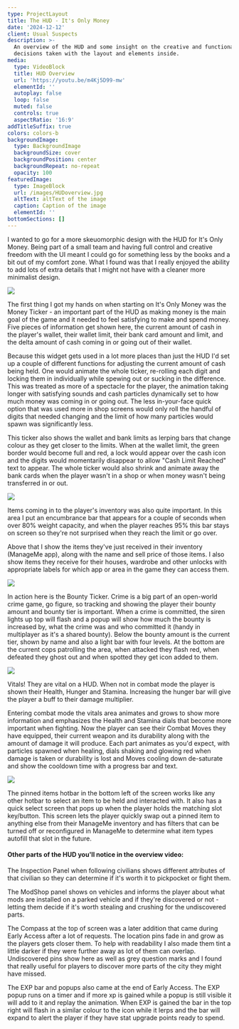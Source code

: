 ```yaml
---
type: ProjectLayout
title: The HUD - It's Only Money
date: '2024-12-12'
client: Usual Suspects
description: >-
  An overview of the HUD and some insight on the creative and functional
  decisions taken with the layout and elements inside.
media:
  type: VideoBlock
  title: HUD Overview
  url: 'https://youtu.be/m4Kj5D99-mw'
  elementId: ''
  autoplay: false
  loop: false
  muted: false
  controls: true
  aspectRatio: '16:9'
addTitleSuffix: true
colors: colors-b
backgroundImage:
  type: BackgroundImage
  backgroundSize: cover
  backgroundPosition: center
  backgroundRepeat: no-repeat
  opacity: 100
featuredImage:
  type: ImageBlock
  url: /images/HUDoverview.jpg
  altText: altText of the image
  caption: Caption of the image
  elementId: ''
bottomSections: []
---
```

I wanted to go for a more skeuomorphic design with the HUD for It's Only Money. Being part of a small team and having full control and creative freedom with the UI meant I could go for something less by the books and a bit out of my comfort zone. What I found was that I really enjoyed the ability to add lots of extra details that I might not have with a cleaner more minimalist design.

![](/images/MoneyTicker.jpg)

The first thing I got my hands on when starting on It's Only Money was the Money Ticker - an important part of the HUD as making money is the main goal of the game and it needed to feel satisfying to make and spend money. Five pieces of information get shown here, the current amount of cash in the player's wallet, their wallet limit, their bank card amount and limit, and the delta amount of cash coming in or going out of their wallet.

Because this widget gets used in a lot more places than just the HUD I'd set up a couple of different functions for adjusting the current amount of cash being held. One would animate the whole ticker, re-rolling each digit and locking them in individually while spewing out or sucking in the difference. This was treated as more of a spectacle for the player, the animation taking longer with satisfying sounds and cash particles dynamically set to how much money was coming in or going out. The less in-your-face quick option that was used more in shop screens would only roll the handful of digits that needed changing and the limit of how many particles would spawn was significantly less.

This ticker also shows the wallet and bank limits as lerping bars that change colour as they get closer to the limits. When at the wallet limit, the green border would become full and red, a lock would appear over the cash icon and the digits would momentarily disappear to allow "Cash Limit Reached" text to appear. The whole ticker would also shrink and animate away the bank cards when the player wasn't in a shop or when money wasn't being transferred in or out.

![](/images/ItemsIn.jpg)

Items coming in to the player's inventory was also quite important. In this area I put an encumbrance bar that appears for a couple of seconds when over 80% weight capacity, and when the player reaches 95% this bar stays on screen so they're not surprised when they reach the limit or go over.

Above that I show the items they've just received in their inventory (ManageMe app), along with the name and sell price of those items. I also show items they receive for their houses, wardrobe and other unlocks with appropriate labels for which app or area in the game they can access them.

![](/images/BountyTicker.jpg)

In action here is the Bounty Ticker. Crime is a big part of an open-world crime game, go figure, so tracking and showing the player their bounty amount and bounty tier is important. When a crime is committed, the siren lights up top will flash and a popup will show how much the bounty is increased by, what the crime was and who committed it (handy in multiplayer as it's a shared bounty). Below the bounty amount is the current tier, shown by name and also a light bar with four levels. At the bottom are the current cops patrolling the area, when attacked they flash red, when defeated they ghost out and when spotted they get icon added to them.

![](/images/Vitals.jpg)

Vitals! They are vital on a HUD. When not in combat mode the player is shown their Health, Hunger and Stamina. Increasing the hunger bar will give the player a buff to their damage multiplier.

Entering combat mode the vitals area animates and grows to show more information and emphasizes the Health and Stamina dials that become more important when fighting. Now the player can see their Combat Moves they have equipped, their current weapon and its durability along with the amount of damage it will produce. Each part animates as you'd expect, with particles spawned when healing, dials shaking and glowing red when damage is taken or durability is lost and Moves cooling down de-saturate and show the cooldown time with a progress bar and text.

![](/images/PinnedItemsx.jpg)

The pinned items hotbar in the bottom left of the screen works like any other hotbar to select an item to be held and interacted with. It also has a quick select screen that pops up when the player holds the matching slot key/button. This screen lets the player quickly swap out a pinned item to anything else from their ManageMe inventory and has filters that can be turned off or reconfigured in ManageMe to determine what item types autofill that slot in the future.

#### Other parts of the HUD you'll notice in the overview video:

The Inspection Panel when following civilians shows different attributes of that civilian so they can determine if it's worth it to pickpocket or fight them.

The ModShop panel shows on vehicles and informs the player about what mods are installed on a parked vehicle and if they're discovered or not - letting them decide if it's worth stealing and crushing for the undiscovered parts.

The Compass at the top of screen was a later addition that came during Early Access after a lot of requests. The location pins fade in and grow as the players gets closer them. To help with readability I also made them tint a little darker if they were further away as lot of them can overlap. Undiscovered pins show here as well as grey question marks and I found that really useful for players to discover more parts of the city they might have missed.

The EXP bar and popups also came at the end of Early Access. The EXP popup runs on a timer and if more xp is gained while a popup is still visible it will add to it and replay the animation. When EXP is gained the bar in the top right will flash in a similar colour to the icon while it lerps and the bar will expand to alert the player if they have stat upgrade points ready to spend.
